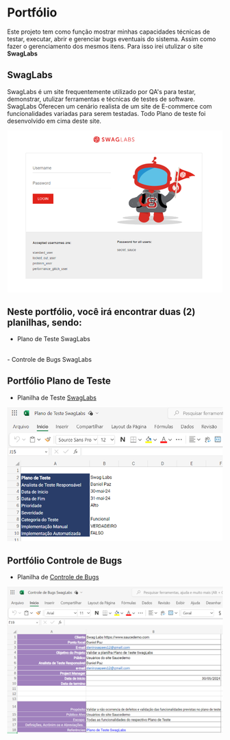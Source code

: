 # Portfólio

Este projeto tem como função mostrar minhas capacidades técnicas de testar, executar, abrir e gerenciar bugs eventuais do sistema. Assim como fazer o gerenciamento dos mesmos itens. Para isso irei utulizar o site **SwagLabs**

## SwagLabs

SwagLabs é um site frequentemente utilizado por QA's para testar, demonstrar, utulizar ferramentas e técnicas de testes de software. SwagLabs Oferecen um cenário realista de um site de E-commerce com funcionalidades variadas para serem testadas. Todo Plano de teste foi desenvolvido em cima deste site.

![Home_SwagLabs](img\home_swaglabs.png)


## Neste portfólio, você irá encontrar duas (2) planilhas, sendo:

- Plano de Teste SwagLabs
<br>
- Controle de Bugs SwagLabs

## Portfólio Plano de Teste

- Planilha de Teste [SwagLabs](https://onedrive.live.com/edit.aspx?resid=ea833b46605cd9b9!s7efb321a-4950-4c14-89d6-434c4048db2e&cid=ea833b46605cd9b9&login_hint=danirosapaes12%40gmail.com&ct=1717157240731&wdOrigin=OFFICECOM-WEB.START.UPLOAD&wdPreviousSessionSrc=HarmonyWeb&wdPreviousSession=216d99ea-6884-4873-87f7-5983970e7a17)

![Portfólio Plano de Teste](img\planilha_planoDeTeste.png)

## Portfólio Controle de Bugs

- Planilha de [Controle de Bugs](https://onedrive.live.com/edit.aspx?resid=ea833b46605cd9b9!s8c20db69-eada-4518-9783-08b4140d016d&cid=ea833b46605cd9b9&login_hint=danirosapaes12%40gmail.com&ct=1717157271032&wdOrigin=OFFICECOM-WEB.START.UPLOAD&wdPreviousSessionSrc=HarmonyWeb&wdPreviousSession=216d99ea-6884-4873-87f7-5983970e7a17)

![Portfólio Controle de Bugs](img\planilha_controleDeBugs.png)

